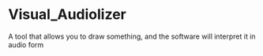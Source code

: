 # Visual_Audiolizer
A tool that allows you to draw something, and the software will interpret it in audio form
